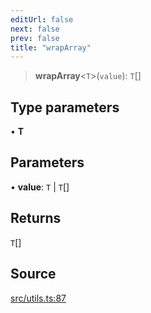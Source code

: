 ```yaml
---
editUrl: false
next: false
prev: false
title: "wrapArray"
---
```


> **wrapArray**\<`T`\>(`value`): `T`[]

## Type parameters

• **T**

## Parameters

• **value**: `T` \| `T`[]

## Returns

`T`[]

## Source

[src/utils.ts:87](https://github.com/eddienubes/sagetest/blob/c7f8532/src/utils.ts#L87)
